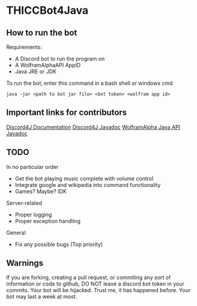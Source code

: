 # THICCBot4Java

## How to run the bot
Requirements:
* A Discord bot to run the program on
* A WolframAlphaAPI AppID
* Java JRE or JDK

To run the bot, enter this command in a bash shell or windows cmd

```java -jar <path to bot jar file> <bot token> <wolfram app id>```

## Important links for contributors

[Discord4J Documentation](https://discord4j.readthedocs.io/en/latest/)
[Discord4J Javadoc](https://jitpack.io/com/github/austinv11/Discord4J/2.9.3/javadoc/)
[WolframAlpha Java API Javadoc](https://products.wolframalpha.com/api/libraries/java/)

## TODO
In no particular order
* Get the bot playing music complete with volume control
* Integrate google and wikipedia into command functionality
* Games? Maybe? IDK

Server-related
* Proper logging
* Proper exception handling

General
* Fix any possible bugs (Top priority)

## Warnings
If you are forking, creating a pull request, or commiting any sort of information or code to github, DO NOT leave a discord bot token in your commits. Your bot will be hijacked. Trust me, it has happened before. Your bot may last a week at most.
